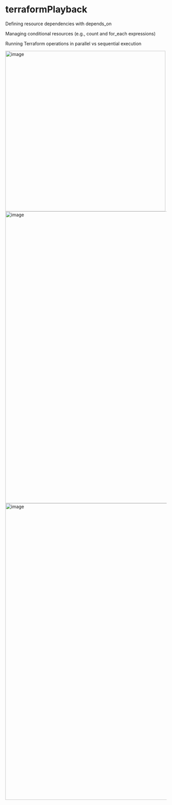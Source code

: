 # terraformPlayback


Defining resource dependencies with depends_on

Managing conditional resources (e.g., count and for_each expressions) 

Running Terraform operations in parallel vs sequential execution

<img width="500" alt="image" src="https://github.com/user-attachments/assets/8301f5a3-480f-4344-aa57-8fbce9f4cebb" />


<img width="909" alt="image" src="https://github.com/user-attachments/assets/ede1611b-efd0-471a-b3d1-cc494b8f89b9" />


<img width="924" alt="image" src="https://github.com/user-attachments/assets/dcf2db3e-022a-4d90-baed-f3a4c460a853" />


